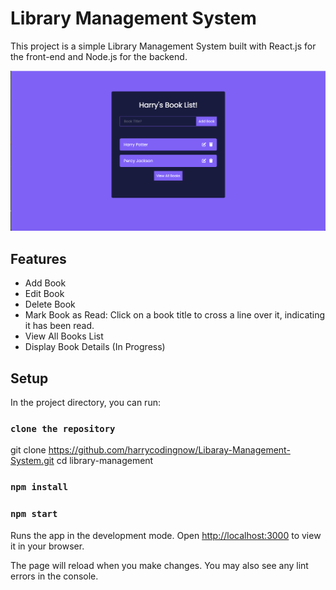 # Library Management System

This project is a simple Library Management System built with React.js for the front-end and Node.js for the backend.

![1718538144027](image/README/1718538144027.png)

## Features

- Add Book
- Edit Book
- Delete Book
- Mark Book as Read: Click on a book title to cross a line over it, indicating it has been read.
- View All Books List
- Display Book Details (In Progress)

## Setup

In the project directory, you can run:

### `clone the repository`

   git clone https://github.com/harrycodingnow/Libaray-Management-System.git
   cd library-management

### `npm install`

### `npm start`

Runs the app in the development mode.
Open [http://localhost:3000](http://localhost:3000) to view it in your browser.

The page will reload when you make changes.
You may also see any lint errors in the console.

